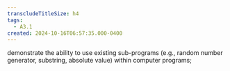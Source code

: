 ```yaml
---
transcludeTitleSize: h4
tags:
  - A3.1
created: 2024-10-16T06:57:35.000-0400
---
```

demonstrate the ability to use existing sub-programs (e.g., random number generator, substring, absolute value) within computer programs;